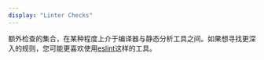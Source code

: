 ```yaml
---
display: "Linter Checks"
---
```


额外检查的集合，在某种程度上介于编译器与静态分析工具之间。如果想寻找更深入的规则，您可能更喜欢使用<a href="https://github.com/typescript-eslint/typescript-eslint ">eslint</a>这样的工具。